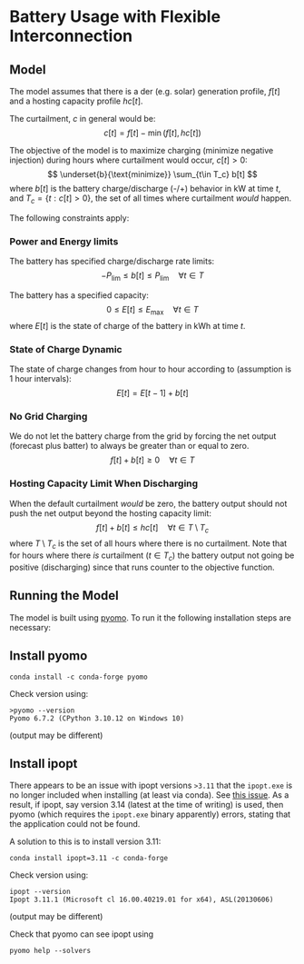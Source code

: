 # Battery Usage with Flexible Interconnection
## Model
The model assumes that there is a der (e.g. solar) generation profile, $f[t]$ and a hosting capacity profile $hc[t]$.

The curtailment, $c$ in general would be:
$$
c[t] = f[t] - \min(f[t], hc[t])
$$

The objective of the model is to maximize charging (minimize negative injection) during hours where curtailment would occur, $c[t] > 0$:
$$
\underset{b}{\text{minimize}} \sum_{t\in T_c} b[t]
$$
where $b[t]$ is the battery charge/discharge (-/+) behavior in kW at time $t$, and $T_c = \{t: c[t] > 0\}$, the set of all times where curtailment _would_ happen.

The following constraints apply:
### Power and Energy limits
The battery has specified charge/discharge rate limits:
$$
-P_{\text{lim}} \leq b[t] \leq P_{\text{lim}}\quad \forall t\in T
$$

The battery has a specified capacity:
$$
0 \leq E[t] \leq E_{\text{max}} \quad \forall t \in T
$$
where $E[t]$ is the state of charge of the battery in kWh at time $t$.

### State of Charge Dynamic
The state of charge changes from hour to hour according to (assumption is 1 hour intervals):
$$
E[t] = E[t-1] + b[t]
$$

### No Grid Charging
We do not let the battery charge from the grid by forcing the net output (forecast plus batter) to always be greater than or equal to zero.
$$
f[t] + b[t] \geq 0 \quad \forall t \in T
$$

### Hosting Capacity Limit When Discharging
When the default curtailment _would_ be zero, the battery output should not push the net output beyond the hosting capacity limit:
$$
f[t] + b[t] \leq hc[t] \quad \forall t \in T\setminus T_c
$$
where $T\setminus T_c$ is the set of all hours where there is no curtailment.
Note that for hours where there _is_ curtailment ($t\in T_c$) the battery output not going be positive (discharging) since that runs counter to the objective function.

## Running the Model
The model is built using [pyomo](https://www.pyomo.org/).
To run it the following installation steps are necessary:
## Install pyomo 
```
conda install -c conda-forge pyomo
```
Check version using:
```
>pyomo --version
Pyomo 6.7.2 (CPython 3.10.12 on Windows 10)
```
(output may be different)
## Install ipopt
There appears to be an issue with ipopt versions `>3.11` that the `ipopt.exe` is no longer included when installing (at least via conda).
See [this issue](https://github.com/conda-forge/ipopt-feedstock/issues/55).
As a result, if ipopt, say version 3.14 (latest at the time of writing) is used, then pyomo (which requires the `ipopt.exe` binary apparently) errors, stating that the application could not be found.

A solution to this is to install version 3.11:
```
conda install ipopt=3.11 -c conda-forge
```
Check version using:
```
ipopt --version
Ipopt 3.11.1 (Microsoft cl 16.00.40219.01 for x64), ASL(20130606)
```
(output may be different)

Check that pyomo can see ipopt using
```
pyomo help --solvers
```